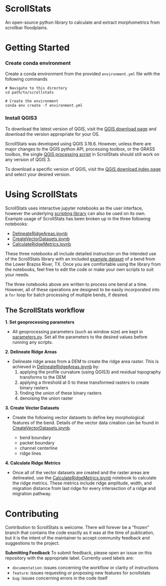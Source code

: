 # ScrollStats

An open-source python library to calculate and extract morphometrics from scrollbar floodplains.


# Getting Started

### Create conda environment

Create a conda environment from the provided `environment.yml` file with the following commands
```shell
# Navigate to this directory
cd path/to/scrollstats

# Create the environment
conda env create -f environment.yml
```


### Install QGIS3

To download the latest version of QGIS, visit the [QGIS download page](https://www.qgis.org/en/site/forusers/download.html) and download the version appropriate for your OS. 

ScrollStats was developed using QGIS 3.16.6. However, unless there are major changes to the QGIS python API, processing toolbox, or the GRASS toolbox, the single [QGIS processing script](scrollstats/delineation/profileCurvature_QGIS.py) in ScrollStats should still work on any version of QGIS 3.

To download a specific version of QGIS, visit the [QGIS download index page](https://download.qgis.org/downloads/) and select your desired version.   


# Using ScrollStats

ScrollStats uses interactive jupyter notebooks as the user interface, however the underlying [scripting library](scrollstats) can also be used on its own. Example usage of ScrollStats has been broken up in the three following notebooks:
- [DelineateRidgeAreas.ipynb](DelineateRidgeAreas.ipynb)
- [CreateVectorDatasets.ipynb](CreateVectorDatasets.ipynb)
- [CalculateRidgeMetrics.ipynb](CalculateRidgeMetrics.ipynb)

These three notebooks all include detailed instruction on the intended use of the ScrollStats library with an included [example dataset](example_data) of a bend from the Lower Brazos River, TX. Once you are comfortable using the library from the notebooks, feel free to edit the code or make your own scripts to suit your needs. 

The three notebooks above are written to process one bend at a time. However, all of these operations are designed to be easily incorporated into a `for` loop for batch processing of multiple bends, if desired.


## The ScrollStats workflow

**1. Set geoprocessing parameters**

- All geoprocessing parameters (such as window size) are kept in [parameters.py](parameters.py). Set all the parameters to the desired values before running any scripts. 

**2. Delineate Ridge Areas**

- Delineate ridge areas from a DEM to create the ridge area raster. This is achieved in [DelineateRidgeAreas.ipynb](DelineateRidgeAreas.ipynb) by:
    1. applying the profile curvature (using QGIS3) and residual topography transforms to the DEM
    2. applying a threshold at 0 to these transformed rasters to create binary rasters
    3. finding the union of these binary rasters 
    4. denoising the union raster 

**3. Create Vector Datasets**

- Create the following vector datasets to define key morphological features of the bend. Details of the vector data creation can be found in [CreateVectorDatasets.ipynb](CreateVectorDatasets.ipynb).

    - bend boundary
    - packet boundary
    - channel centerline
    - ridge lines

**4. Calculate Ridge Metrics**

- Once all of the vector datasets are created and the raster areas are delineated, use the [CalculateRidgeMetrics.ipynb](CalculateRidgeMetrics.ipynb) notebook to calculate the ridge metrics. These metrics include ridge amplitude, width, and migration distance from last ridge for every intersection of a ridge and migration pathway. 


# Contributing

Contribution to ScrollStats is welcome. There will forever be a "frozen" branch that contains the code exactly as it was at the time of publication, but it is the intent of the maintainer to accept community feedback and suggestions to the project.

**Submitting Feedback**
To submit feedback, please open an issue on this repository with the appropriate label. Currently used labels are:
- `documentation`: issues concerning the workflow or clarity of instructions
- `feature`: issues requesting or proposing new features for scrollstats
- `bug`: issues concerning errors in the code itself

